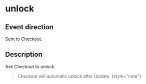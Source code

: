 # unlock

<include from="Snippets-CheckoutAPI.md" element-id="snippet-header" />

## Event direction
Sent to Checkout.

## Description
Ask Checkout to unlock. 

> Checkout will automatic unlock after Update.
> {style="note"}